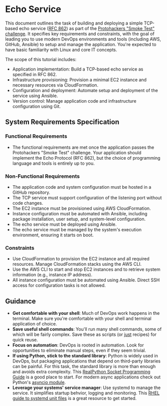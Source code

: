 # Echo Service

This document outlines the task of building and deploying a simple TCP-based
echo service ([RFC 862](https://tools.ietf.org/html/rfc862)) as part of the
[Protohackers "Smoke Test" challenge](https://protohackers.com/problem/0).
It specifies key requirements and constraints, with the goal of leading you
to use modern DevOps environments and tools (including AWS, GitHub, Ansible)
to setup and manage the application.
You're expected to have basic familiarity with Linux and core IT concepts.

The scope of this tutorial includes:

- Application implementation: Build a TCP-based echo service as specified in RFC 862.
- Infrastructure provisioning: Provision a minimal EC2 instance and
  necessary resources via CloudFormation.
- Configuration and deployment: Automate setup and deployment of the
  service using Ansible.
- Version control: Manage application code and infrastructure
  configuration using Git.

## System Requirements Specification

### Functional Requirements

- The functional requirements are met once the application passes the
  Protohackers "Smoke Test" challenge. Your application should implement the
  Echo Protocol (RFC 862), but the choice of programming language and tools
  is entirely up to you.

### Non-Functional Requirements

- The application code and system configuration must be hosted in a GitHub repository.
- The TCP service must support configuration of the listening port without code changes.
- The EC2 instance must be provisioned using AWS CloudFormation.
- Instance configuration must be automated with Ansible, including package
  installation, user setup, and system-level configuration.
- The echo service must be deployed using Ansible.
- The echo service must be managed by the system's execution environment,
  ensuring it starts on boot.

### Constraints

- Use CloudFormation to provision the EC2 instance and all required
  resources. Manage CloudFormation stacks using the AWS CLI.
- Use the AWS CLI to start and stop EC2 instances and to retrieve system
  information (e.g., instance IP address).
- All instance configuration must be automated using Ansible.
  Direct SSH access for configuration tasks is not allowed.

## Guidance

- **Get comfortable with your shell**: Much of DevOps work happens in the terminal.
  Make sure you're comfortable with your shell and terminal application of choice.
- **Save useful shell commands**: You'll run many shell commands, some of which will
  be fairly complex. Save these as scripts
  (or [just](https://just.systems/man/en/) recipes) for quick reuse.
- **Focus on automation**: DevOps is rooted in automation. Look for opportunities
  to eliminate manual steps, even if they seem trivial.
- **If using Python, stick to the standard library**: Python is widely used in DevOps,
  but packaging applications that depend on third-party libraries can be painful.
  For this task, the standard library is more than enough and avoids extra complexity.
  This [RealPython Socket Programming Guide](https://realpython.com/python-sockets/)
  is a good place to start. For modern async applications check out Python's 
  [asyncio module](https://docs.python.org/3/library/asyncio.html).
- **Leverage your systems' service manager**: Use systemd to manage the service. 
  It simplifies startup behvior, logging and monitoring.
  This [RHEL guide to systemd unit files](https://docs.redhat.com/en/documentation/red_hat_enterprise_linux/9/html/using_systemd_unit_files_to_customize_and_optimize_your_system/assembly_working-with-systemd-unit-files_working-with-systemd)
  is a great resource to get started.
